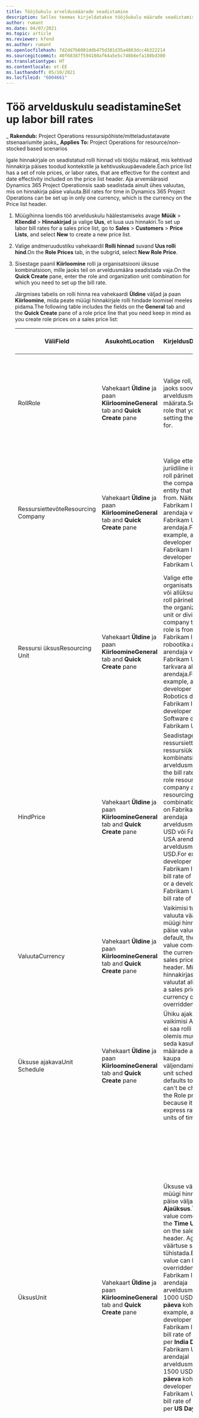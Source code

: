 ```yaml
---
title: Tööjõukulu arveldusmäärade seadistamine
description: Selles teemas kirjeldatakse tööjõukulu määrade seadistamist Project Operationsis.
author: rumant
ms.date: 04/07/2021
ms.topic: article
ms.reviewer: kfend
ms.author: rumant
ms.openlocfilehash: 7d2dd7b6001ddb475d381d35a4863dcc4b322214
ms.sourcegitcommit: 40f68387f594180af64a5e5c748b6efa188bd300
ms.translationtype: HT
ms.contentlocale: et-EE
ms.lasthandoff: 05/10/2021
ms.locfileid: "6004661"
---
```

# <a name="set-up-labor-bill-rates"></a><span data-ttu-id="e944a-103">Töö arvelduskulu seadistamine</span><span class="sxs-lookup"><span data-stu-id="e944a-103">Set up labor bill rates</span></span>

<span data-ttu-id="e944a-104">_ **Rakendub:** Project Operations ressursipõhiste/mitteladustatavate stsenaariumite jaoks</span><span class="sxs-lookup"><span data-stu-id="e944a-104">_ **Applies To:** Project Operations for resource/non-stocked based scenarios</span></span>

<span data-ttu-id="e944a-105">Igale hinnakirjale on seadistatud rolli hinnad või tööjõu määrad, mis kehtivad hinnakirja päises toodud kontekstile ja kehtivuskuupäevadele.</span><span class="sxs-lookup"><span data-stu-id="e944a-105">Each price list has a set of role prices, or labor rates, that are effective for the context and date effectivity included on the price list header.</span></span> <span data-ttu-id="e944a-106">Aja arvemäärasid Dynamics 365 Project Operationsis saab seadistada ainult ühes valuutas, mis on hinnakirja päise valuuta.</span><span class="sxs-lookup"><span data-stu-id="e944a-106">Bill rates for time in Dynamics 365 Project Operations can be set up in only one currency, which is the currency on the Price list header.</span></span>

1. <span data-ttu-id="e944a-107">Müügihinna loendis töö arvelduskulu häälestamiseks avage **Müük** > **Kliendid** > **Hinnakirjad** ja valige **Uus**, et luua uus hinnakiri.</span><span class="sxs-lookup"><span data-stu-id="e944a-107">To set up labor bill rates for a sales price list, go to **Sales** > **Customers** > **Price Lists**, and select **New** to create a new price list.</span></span> 
2. <span data-ttu-id="e944a-108">Valige andmeruudustiku vahekaardil **Rolli hinnad** suvand **Uus rolli hind**.</span><span class="sxs-lookup"><span data-stu-id="e944a-108">On the **Role Prices** tab, in the subgrid, select **New Role Price**.</span></span> 
3. <span data-ttu-id="e944a-109">Sisestage paanil **Kiirloomine** rolli ja organisatsiooni üksuse kombinatsioon, mille jaoks teil on arveldusmäära seadistada vaja.</span><span class="sxs-lookup"><span data-stu-id="e944a-109">On the **Quick Create** pane, enter the role and organization unit combination for which you need to set up the bill rate.</span></span>

   <span data-ttu-id="e944a-110">Järgmises tabelis on rolli hinna rea vahekaardi **Üldine** väljad ja paan **Kiirloomine**, mida peate müügi hinnakirjale rolli hindade loomisel meeles pidama.</span><span class="sxs-lookup"><span data-stu-id="e944a-110">The following table includes the fields on the **General** tab and the **Quick Create** pane of a role price line that you need keep in mind as you create role prices on a sales price list:</span></span>

    | <span data-ttu-id="e944a-111">Väli</span><span class="sxs-lookup"><span data-stu-id="e944a-111">Field</span></span> | <span data-ttu-id="e944a-112">Asukoht</span><span class="sxs-lookup"><span data-stu-id="e944a-112">Location</span></span> | <span data-ttu-id="e944a-113">Kirjeldus</span><span class="sxs-lookup"><span data-stu-id="e944a-113">Description</span></span> | <span data-ttu-id="e944a-114">Allavoolu mõjud</span><span class="sxs-lookup"><span data-stu-id="e944a-114">Downstream impact</span></span> |
    | --- | --- | --- | --- |
    | <span data-ttu-id="e944a-115">Roll</span><span class="sxs-lookup"><span data-stu-id="e944a-115">Role</span></span> | <span data-ttu-id="e944a-116">Vahekaart **Üldine** ja paan **Kiirloomine**</span><span class="sxs-lookup"><span data-stu-id="e944a-116">**General** tab and **Quick Create** pane</span></span> | <span data-ttu-id="e944a-117">Valige roll, mille jaoks soovite arveldusmäära määrata.</span><span class="sxs-lookup"><span data-stu-id="e944a-117">Select the role that you are setting the bill rate for.</span></span> | <span data-ttu-id="e944a-118">Sissetuleva prognoosi või tegeliku näitaja roll vastendatakse rolli vaikimisi arveldusmäära saamiseks selle reaga.</span><span class="sxs-lookup"><span data-stu-id="e944a-118">Role on the incoming estimate or actual will be matched against this line to default bill rate of the role.</span></span> |
    | <span data-ttu-id="e944a-119">Ressursiettevõte</span><span class="sxs-lookup"><span data-stu-id="e944a-119">Resourcing Company</span></span> | <span data-ttu-id="e944a-120">Vahekaart **Üldine** ja paan **Kiirloomine**</span><span class="sxs-lookup"><span data-stu-id="e944a-120">**General** tab and **Quick Create** pane</span></span> | <span data-ttu-id="e944a-121">Valige ettevõte või juriidiline isik, kellelt roll pärineb.</span><span class="sxs-lookup"><span data-stu-id="e944a-121">Select the company or legal entity that the role is from.</span></span> <span data-ttu-id="e944a-122">Näiteks Fabrikam India arendaja või Fabrikam USA arendaja.</span><span class="sxs-lookup"><span data-stu-id="e944a-122">For example, a developer from Fabrikam India or a developer from Fabrikam USA.</span></span> | <span data-ttu-id="e944a-123">Sissetuleva prognoosi või tegeliku näitaja ressursiettevõte vastendatakse rolli vaikimisi arveldusmäära saamiseks selle reaga.</span><span class="sxs-lookup"><span data-stu-id="e944a-123">The resourcing company on the incoming estimate or actual will be matched against this line to default the bill rate of the role.</span></span> |
    | <span data-ttu-id="e944a-124">Ressursi üksus</span><span class="sxs-lookup"><span data-stu-id="e944a-124">Resourcing Unit</span></span> | <span data-ttu-id="e944a-125">Vahekaart **Üldine** ja paan **Kiirloomine**</span><span class="sxs-lookup"><span data-stu-id="e944a-125">**General** tab and **Quick Create** pane</span></span> | <span data-ttu-id="e944a-126">Valige ettevõtte organisatsiooniüksus või allüksus, kellelt roll pärineb.</span><span class="sxs-lookup"><span data-stu-id="e944a-126">Select the organizational unit or division of the company that the role is from.</span></span> <span data-ttu-id="e944a-127">Näiteks Fabrikam India robootika allüksuse arendaja või Fabrikam USA tarkvara allüksuse arendaja.</span><span class="sxs-lookup"><span data-stu-id="e944a-127">For example, a developer from the Robotics division of Fabrikam India or a developer from the Software division of Fabrikam USA.</span></span> | <span data-ttu-id="e944a-128">Sissetuleva prognoosi või tegeliku näitaja ressursiüksus vastendatakse rolli vaikimisi arveldusmäära saamiseks selle reaga.</span><span class="sxs-lookup"><span data-stu-id="e944a-128">The resourcing unit on the incoming estimate or actual will be matched against this line to default the bill rate of the role.</span></span> |
    | <span data-ttu-id="e944a-129">Hind</span><span class="sxs-lookup"><span data-stu-id="e944a-129">Price</span></span> | <span data-ttu-id="e944a-130">Vahekaart **Üldine** ja paan **Kiirloomine**</span><span class="sxs-lookup"><span data-stu-id="e944a-130">**General** tab and **Quick Create** pane</span></span> | <span data-ttu-id="e944a-131">Seadistage rollile, ressursiettevõttele ja ressursiüksuse kombinatsioonile arveldusmäär.</span><span class="sxs-lookup"><span data-stu-id="e944a-131">Set up the bill rate for the role resourcing company and resourcing unit combination.</span></span> <span data-ttu-id="e944a-132">Näiteks on Fabrikam India arendaja arveldusmäär 100 USD või Fabrikam USA arendaja arveldusmäär 150 USD.</span><span class="sxs-lookup"><span data-stu-id="e944a-132">For example, a developer from Fabrikam India has a bill rate of 100 USD or a developer from Fabrikam USA has a bill rate of 150 USD.</span></span> | <span data-ttu-id="e944a-133">Hind on vaikimisi arveldusmäär, mille vaikeväärtuseks on sissetuleva prognoosi või tehinguklassi Aeg tegeliku rea ühiku hind.</span><span class="sxs-lookup"><span data-stu-id="e944a-133">This price is the default bill rate on the per unit price of the incoming estimate or actual line for Time transaction class.</span></span> |
    | <span data-ttu-id="e944a-134">Valuuta</span><span class="sxs-lookup"><span data-stu-id="e944a-134">Currency</span></span> | <span data-ttu-id="e944a-135">Vahekaart **Üldine** ja paan **Kiirloomine**</span><span class="sxs-lookup"><span data-stu-id="e944a-135">**General** tab and **Quick Create** pane</span></span>| <span data-ttu-id="e944a-136">Vaikimisi tuleb valuuta väärtus müügi hinnakirja päise valuutast.</span><span class="sxs-lookup"><span data-stu-id="e944a-136">By default, the currency value comes from the currency on the sales price list header.</span></span> <span data-ttu-id="e944a-137">Müügi hinnakirjas ei saa valuutat alistada.</span><span class="sxs-lookup"><span data-stu-id="e944a-137">On a sales price list, the currency can't be overridden.</span></span> | <span data-ttu-id="e944a-138">See valuuta on vaikimisi valuuta, mille vaikeväärtuseks on sissetuleva tehinguklassi Aeg tegeliku müügi rea hind.</span><span class="sxs-lookup"><span data-stu-id="e944a-138">This currency is the default currency on the per unit price of the incoming actual sales line for Time transaction class.</span></span> |
    | <span data-ttu-id="e944a-139">Üksuse ajakava</span><span class="sxs-lookup"><span data-stu-id="e944a-139">Unit Schedule</span></span> | <span data-ttu-id="e944a-140">Vahekaart **Üldine** ja paan **Kiirloomine**</span><span class="sxs-lookup"><span data-stu-id="e944a-140">**General** tab and **Quick Create** pane</span></span> | <span data-ttu-id="e944a-141">Ühiku ajakavaks on vaikimisi Aeg ja seda ei saa rolli hinna olemis muuta, sest seda kasutatakse määrade ajaühikute kaupa väljendamiseks.</span><span class="sxs-lookup"><span data-stu-id="e944a-141">This unit schedule defaults to Time and can't be changed on the Role price entity because it's used to express rates by units of time.</span></span> | <span data-ttu-id="e944a-142">Sellel väljal puudub allavoolu mõju.</span><span class="sxs-lookup"><span data-stu-id="e944a-142">There is no downstream impact for this field.</span></span> |
    | <span data-ttu-id="e944a-143">Üksus</span><span class="sxs-lookup"><span data-stu-id="e944a-143">Unit</span></span> | <span data-ttu-id="e944a-144">Vahekaart **Üldine** ja paan **Kiirloomine**</span><span class="sxs-lookup"><span data-stu-id="e944a-144">**General** tab and **Quick Create** pane</span></span> | <span data-ttu-id="e944a-145">Üksuse väärtus tuleb müügi hinnakirja päise väljalt **Ajaüksus**.</span><span class="sxs-lookup"><span data-stu-id="e944a-145">The unit value comes from the **Time Unit** field on the sales price list header.</span></span> <span data-ttu-id="e944a-146">Aga selle väärtuse saab tühistada.</span><span class="sxs-lookup"><span data-stu-id="e944a-146">But the value can be overridden.</span></span> <span data-ttu-id="e944a-147">Näiteks Fabrikam India arendaja arveldusmäär on 1000 USD-i **India päeva** kohta.</span><span class="sxs-lookup"><span data-stu-id="e944a-147">For example, a developer from Fabrikam India has bill rate of 1000 USD per **India Day**.</span></span> <span data-ttu-id="e944a-148">Fabrikam USA arendajal arveldusmäär on 1500 USD **USA päeva** kohta.</span><span class="sxs-lookup"><span data-stu-id="e944a-148">A developer from Fabrikam USA has a bill rate of 1500 USD per **US Day**.</span></span> | <span data-ttu-id="e944a-149">Kui ühiku hinna vaikeväärtuseks on sissetulev prognoos või tegeliku näitaja rida, kasutab süsteem ühiku hinna arvestamiseks ühikute süsteemi ja teisendamist baasühikuteks.</span><span class="sxs-lookup"><span data-stu-id="e944a-149">When the per unit price defaults on an incoming estimate or actual line, the system uses the system of units and conversion in base units to calculate a per unit price.</span></span> <span data-ttu-id="e944a-150">Näiteks on prognoos 10 **India Days** võrra tööd India arendajale ja üksus India päev on määratletud kui 10 tundi.</span><span class="sxs-lookup"><span data-stu-id="e944a-150">For example, the estimate is for 10 **India Days** worth of work for a Developer from India, and the unit India Day is defined as 10 hours.</span></span> <span data-ttu-id="e944a-151">Kui hinnastatakse seda prognoosi rida, arvutab rakendus prognoosi ühikuhinna kui 1000 USD/10 tundi = 100 USD tunnis.</span><span class="sxs-lookup"><span data-stu-id="e944a-151">When pricing that estimate line, the application calculates the unit price on the estimate as 1000 USD/10 hours = 100 USD per hour.</span></span> |

## <a name="transfer-pricing-or-set-up-bill-rates-for-resources-from-other-organizational-units-or-divisions"></a><span data-ttu-id="e944a-152">Hinnastamise üleviimine või arveldusmäärade seadistamine teiste organisatsiooniüksuste või allüksuste ressurssidele</span><span class="sxs-lookup"><span data-stu-id="e944a-152">Transfer pricing or set up bill rates for resources from other organizational units or divisions</span></span> 

<span data-ttu-id="e944a-153">Projektipõhised ettevõtted kasutavad sageli erinevate juriidiliste isikute ja juriidilise isiku erinevate allüksuste töötajaid projektidega töötamisel.</span><span class="sxs-lookup"><span data-stu-id="e944a-153">Project-based companies often use employees from different legal entities and different divisions within the legal entity to work on projects.</span></span> <span data-ttu-id="e944a-154">Projekte võidakse täita teatud juriidilisest isikust ja allüksusest, samas kui projektidega töötavad töötajad või konsultandid võivad pärineda kas samast juriidilisest isikust ja allüksusest või erinevast.</span><span class="sxs-lookup"><span data-stu-id="e944a-154">Projects can be executed from a certain legal entity and division while the employees or consultants that work on the projects could come from the same legal entity and division or from a different one.</span></span> <span data-ttu-id="e944a-155">Projekt võib koosneda ka erinevatest juriidilistest isikutest ja allüksustest pärit inimeste kombinatsioonist.</span><span class="sxs-lookup"><span data-stu-id="e944a-155">The project could also be made up of a combination of people from different legal entities and divisions.</span></span> <span data-ttu-id="e944a-156">Project Operationsis on juriidiline üksus, millele kuulub projekti kättetoimetamine **Omanikust ettevõtte** ja allüksus, millele kuulub täitmine, on **Lepingut sõlmiv üksus**.</span><span class="sxs-lookup"><span data-stu-id="e944a-156">In Project Operations, the legal entity that owns the delivery of the project is called the **Owning Company** and division that owns the delivery is called the **Contracting Unit**.</span></span> <span data-ttu-id="e944a-157">Kõik muud juriidilised isikud, mis pakuvad ressursse, on **Ressursiettevõtted** ja ressursse pakkuvad allüksused on **Ressursiüksused**.</span><span class="sxs-lookup"><span data-stu-id="e944a-157">All the other legal entities that provide resources are called **Resourcing Companies** and the divisions that provide resources are called **Resourcing Units**.</span></span> <span data-ttu-id="e944a-158">Tänu tööjõukulude erinevustele erinevates geograafilistes piirkondades ja tööturgudel kogu maailmas, seadistatakse tööjõukulu arveldusmäärad samuti erinevates geograafiates erinevalt.</span><span class="sxs-lookup"><span data-stu-id="e944a-158">Because of the differences in labor costs across various geographies and labor markets across the world, bill rates for labor are also set up differently for different geographies.</span></span>

<span data-ttu-id="e944a-159">Näiteks Fabrikam India robootika allüksuse arendaja, kes töötab USA projektiga, arveldatav tasu on 100 USD tunnis.</span><span class="sxs-lookup"><span data-stu-id="e944a-159">For example, a developer from the Robotics division of Fabrikam India working on US project is billed at the rate of 100 USD per hour.</span></span> <span data-ttu-id="e944a-160">Fabrikam USA robootika allüksuse arendaja, kes töötab USA projektiga, arveldatav tasu on 150 USD tunnis.</span><span class="sxs-lookup"><span data-stu-id="e944a-160">A developer from the Robotics division of Fabrikam US working on US Project is billed at 150 USD per hour.</span></span> 

### <a name="example-set-up-a-bill-rate"></a><span data-ttu-id="e944a-161">Näide: arveldusmäära seadistamine</span><span class="sxs-lookup"><span data-stu-id="e944a-161">Example: Set up a bill rate</span></span> 

1. <span data-ttu-id="e944a-162">Saate luua müügi hinnakirja nimega *Fabrikam USA arveldusmäärad* ja seadistada kehtivuskuupäeva.</span><span class="sxs-lookup"><span data-stu-id="e944a-162">Create a sales price list called *Fabrikam US Bill Rates* and set the date effectivity.</span></span>
2. <span data-ttu-id="e944a-163">Sisestage müügi hinnakirja järgmine teave.</span><span class="sxs-lookup"><span data-stu-id="e944a-163">In the sales price list, enter the following rate information:</span></span>

    | <span data-ttu-id="e944a-164">Roll</span><span class="sxs-lookup"><span data-stu-id="e944a-164">Role</span></span> | <span data-ttu-id="e944a-165">Ressursiettevõte</span><span class="sxs-lookup"><span data-stu-id="e944a-165">Resourcing company</span></span> | <span data-ttu-id="e944a-166">Ressursiühik</span><span class="sxs-lookup"><span data-stu-id="e944a-166">Resourcing unit</span></span> | <span data-ttu-id="e944a-167">Arveldusmäär</span><span class="sxs-lookup"><span data-stu-id="e944a-167">Bill rate</span></span> |
    | --- | --- | --- | --- |
    | <span data-ttu-id="e944a-168">Arendaja</span><span class="sxs-lookup"><span data-stu-id="e944a-168">Developer</span></span> | <span data-ttu-id="e944a-169">Fabrikam India</span><span class="sxs-lookup"><span data-stu-id="e944a-169">Fabrikam India</span></span> | <span data-ttu-id="e944a-170">Fabrikam India-Robotics</span><span class="sxs-lookup"><span data-stu-id="e944a-170">Fabrikam India - Robotics</span></span> | <span data-ttu-id="e944a-171">100 dollarit</span><span class="sxs-lookup"><span data-stu-id="e944a-171">$100</span></span> |
    | <span data-ttu-id="e944a-172">Arendaja</span><span class="sxs-lookup"><span data-stu-id="e944a-172">Developer</span></span> | <span data-ttu-id="e944a-173">Fabrikam Philippines</span><span class="sxs-lookup"><span data-stu-id="e944a-173">Fabrikam Philippines</span></span> | <span data-ttu-id="e944a-174">Fabrikam Philippines-Robotics</span><span class="sxs-lookup"><span data-stu-id="e944a-174">Fabrikam Philippines - Robotics</span></span> | <span data-ttu-id="e944a-175">90 USD</span><span class="sxs-lookup"><span data-stu-id="e944a-175">$90</span></span> |
    | <span data-ttu-id="e944a-176">Arendaja</span><span class="sxs-lookup"><span data-stu-id="e944a-176">Developer</span></span> | <span data-ttu-id="e944a-177">Fabrikam US</span><span class="sxs-lookup"><span data-stu-id="e944a-177">Fabrikam US</span></span> | <span data-ttu-id="e944a-178">Fabrikam US-Robotics</span><span class="sxs-lookup"><span data-stu-id="e944a-178">Fabrikam US - Robotics</span></span> | <span data-ttu-id="e944a-179">150 USD</span><span class="sxs-lookup"><span data-stu-id="e944a-179">$150</span></span> |

3. <span data-ttu-id="e944a-180">Lisage müügi hinnakiri **Fabrikam USA arveldusmäärad** projekti lepingu või teatud konto projekti hinnakirjale.</span><span class="sxs-lookup"><span data-stu-id="e944a-180">Attach the sales price list, **Fabrikam US Bill rates** to the project price list of the project contract or to a certain account.</span></span>


[!INCLUDE[footer-include](../includes/footer-banner.md)]
